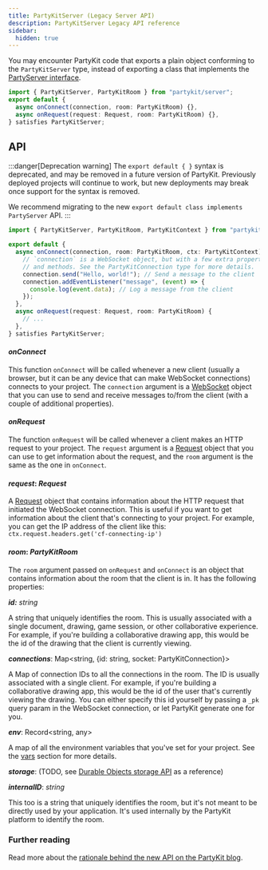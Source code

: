 ```yaml
---
title: PartyKitServer (Legacy Server API)
description: PartyKitServer Legacy API reference
sidebar:
  hidden: true
---
```


You may encounter PartyKit code that exports a plain object conforming to the `PartyKitServer` type, instead of exporting a class that implements the [PartyServer interface](/reference/partyserver-api).

```ts
import { PartyKitServer, PartyKitRoom } from "partykit/server";
export default {
  async onConnect(connection, room: PartyKitRoom) {},
  async onRequest(request: Request, room: PartyKitRoom) {},
} satisfies PartyKitServer;
```

## API

:::danger[Deprecation warning]
The `export default { }` syntax is deprecated, and may be removed in a future version of PartyKit. Previously deployed projects will continue to work, but new deployments may break once support for the syntax is removed.

We recommend migrating to the new `export default class implements PartyServer` API.
:::

```ts
import { PartyKitServer, PartyKitRoom, PartyKitContext } from "partykit/server";

export default {
  async onConnect(connection, room: PartyKitRoom, ctx: PartyKitContext) {
    // `connection` is a WebSocket object, but with a few extra properties
    // and methods. See the PartyKitConnection type for more details.
    connection.send("Hello, world!"); // Send a message to the client
    connection.addEventListener("message", (event) => {
      console.log(event.data); // Log a message from the client
    });
  },
  async onRequest(request: Request, room: PartyKitRoom) {
    // ...
  },
} satisfies PartyKitServer;
```

#### **_onConnect_**

This function `onConnect` will be called whenever a new client (usually a browser, but it can be any device that can make WebSocket connections) connects to your project. The `connection` argument is a [WebSocket](https://developer.mozilla.org/en-US/docs/Web/API/WebSocket) object that you can use to send and receive messages to/from the client (with a couple of additional properties).

#### **_onRequest_**

The function `onRequest` will be called whenever a client makes an HTTP request to your project. The `request` argument is a [Request](https://developer.mozilla.org/en-US/docs/Web/API/Request) object that you can use to get information about the request, and the `room` argument is the same as the one in `onConnect`.

#### **_request_**: _Request_

A [Request](https://developer.mozilla.org/en-US/docs/Web/API/Request) object that contains information about the HTTP request that initiated the WebSocket connection. This is useful if you want to get information about the client that's connecting to your project. For example, you can get the IP address of the client like this: `ctx.request.headers.get('cf-connecting-ip')`

#### **_room_:** _PartyKitRoom_

The `room` argument passed on `onRequest` and `onConnect` is an object that contains information about the room that the client is in. It has the following properties:

**_id:_** _string_

A string that uniquely identifies the room. This is usually associated with a single document, drawing, game session, or other collaborative experience. For example, if you're building a collaborative drawing app, this would be the id of the drawing that the client is currently viewing.

**_connections_**: Map<string, {id: string, socket: PartyKitConnection}>

A Map of connection IDs to all the connections in the room. The ID is usually associated with a single client. For example, if you're building a collaborative drawing app, this would be the id of the user that's currently viewing the drawing. You can either specify this id yourself by passing a `_pk` query param in the WebSocket connection, or let PartyKit generate one for you.

**_env_**: Record<string, any>

A map of all the environment variables that you've set for your project. See the [vars](#vars) section for more details.

**_storage_**: (TODO, see [Durable Objects storage API](https://developers.cloudflare.com/workers/runtime-apis/durable-objects/#transactional-storage-api) as a reference)

**_internalID_**: _string_

This too is a string that uniquely identifies the room, but it's not meant to be directly used by your application. It's used internally by the PartyKit platform to identify the room.

### Further reading

Read more about the [rationale behind the new API on the PartyKit blog](https://blog.partykit.io/posts/partyserver-api).
